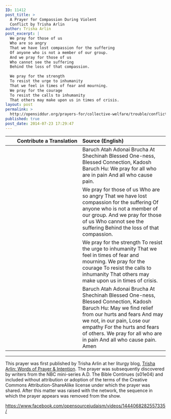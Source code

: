 ```yaml
---
ID: 11412
post_title: >
  A Prayer for Compassion During Violent
  Conflict by Trisha Arlin
author: Trisha Arlin
post_excerpt: |
  We pray for those of us
  Who are so angry
  That we have lost compassion for the suffering
  Of anyone who is not a member of our group.
  And we pray for those of us
  Who cannot see the suffering
  Behind the loss of that compassion.
  
  We pray for the strength
  To resist the urge to inhumanity
  That we feel in times of fear and mourning.
  We pray for the courage
  To resist the calls to inhumanity
  That others may make upon us in times of crisis.
layout: post
permalink: >
  http://opensiddur.org/prayers-for/collective-welfare/trouble/conflicts-over-sovereignty-and-dispossession/a-prayer-for-compassion-by-trisha-arlin/
published: true
post_date: 2014-07-23 17:29:47
---
```

<table style="margin-left: auto;margin-right: auto;" class="draggable">
<thead><tr><th id="x" style="text-align: right;">Contribute a Translation</th><th style="text-align: left;">Source (English)</th></tr></thead>
<tbody>
<tr><td style="vertical-align:top;" width="46%">
<div class="liturgy" style="text-align: right;"><span lang="he">

</span></div></td>
 
<td width="53%"><div class="english">
 Baruch Atah Adonai
 Brucha At Shechinah
 Blessed One-ness, Blessed Connection,
 Kadosh Baruch Hu:
 We pray for all who are in pain
 And all who cause pain.
</div></td></tr>


<tr><td style="vertical-align:top;" width="46%">
<div class="liturgy"><span lang="he">

</span></div></td>
 
<td width="53%"><div class="english">
We pray for those of us
 Who are so angry
 That we have lost compassion for the suffering
 Of anyone who is not a member of our group.
 And we pray for those of us
 Who cannot see the suffering
 Behind the loss of that compassion.
</div></td></tr>


<tr><td style="vertical-align:top;" width="46%">
<div class="liturgy"><span lang="he">

</span></div></td>
 
<td width="53%"><div class="english">
We pray for the strength
 To resist the urge to inhumanity
 That we feel in times of fear and mourning.
 We pray for the courage
 To resist the calls to inhumanity
 That others may make upon us in times of crisis.
</div></td></tr>


<tr><td style="vertical-align:top;" width="46%">
<div class="liturgy"><span lang="he">

</span></div></td>
 
<td width="53%"><div class="english">
Baruch Atah Adonai
 Brucha At Shechinah
 Blessed One-ness, Blessed Connection,
 Kadosh Baruch Hu:
 May we find relief from our hurts and fears
 And may we not, in our pain,
 Lose our empathy
 For the hurts and fears of others.
 We pray for all who are in pain
 And all who cause pain.
 Amen
</div></td>
</tr>
</tbody></table>

<hr />

This prayer was first published by Trisha Arlin at her liturgy blog, <a href="https://web.archive.org/web/20141221001144/http://triganza.blogspot.com/2014/07/a-prayer-for-suffering.html">Trisha Arlin: Words of Prayer &amp; Intention</a>. The prayer was subsequently discovered by writers from the NBC mini-series A.D. The Bible Continues (s01e04) and included without attribution or adoption of the terms of the Creative Commons Attribution-ShareAlike license under which the prayer was shared. After this matter was raised with the network, the sequence in which the prayer appears was removed from the show.

https://www.facebook.com/opensourcejudaism/videos/1444068282557335/